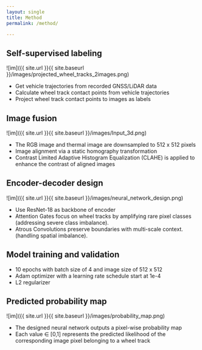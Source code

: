 ```yaml
---
layout: single
title: Method
permalink: /method/

---
```


## Self-supervised labeling
![im]({{ site.url }}{{ site.baseurl }}/images/projected_wheel_tracks_2images.png)
  * Get vehicle trajectories from recorded GNSS/LiDAR data
  * Calculate wheel track contact points from vehicle trajectories
  * Project wheel track contact points to images as labels

## Image fusion
![im]({{ site.url }}{{ site.baseurl }}/images/Input_3d.png)
  * The RGB image and thermal image are downsampled to 512 x 512 pixels
  * Image alignment via a static homography transformation
  * Contrast Limited Adaptive Histogram Equalization (CLAHE) is applied to enhance the contrast of aligned images

## Encoder-decoder design
![im]({{ site.url }}{{ site.baseurl }}/images/neural_network_design.png)
  * Use ResNet-18 as backbone of encoder
  * Attention Gates focus on wheel tracks by amplifying rare pixel classes (addressing severe class imbalance).
  * Atrous Convolutions preserve boundaries with multi-scale context. (handling spatial imbalance).

## Model training and validation
  * 10 epochs with batch size of 4 and image size of 512 x 512
  * Adam optimizer with a learning rate schedule start at 1e-4
  * L2 regularizer

## Predicted probability map
![im]({{ site.url }}{{ site.baseurl }}/images/probability_map.png)
  * The designed neural network outputs a pixel-wise probability map
  * Each value ∈ [0,1] represents the predicted likelihood of the corresponding image pixel belonging to a wheel track

